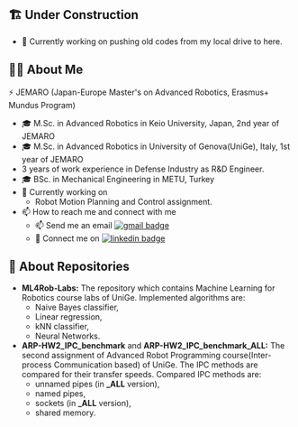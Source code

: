 ## :building_construction: Under Construction
- 🔭 Currently working on pushing old codes from my local drive to here.

## :raising_hand_woman: About Me <!--- :woman: -->
⚡ JEMARO (Japan-Europe Master's on Advanced Robotics, Erasmus+ Mundus Program)
- :mortar_board: M.Sc. in Advanced Robotics in Keio University, Japan, 2nd year of JEMARO
- :mortar_board: M.Sc. in Advanced Robotics in University of Genova(UniGe), Italy, 1st year of JEMARO 
- 3 years of work experience in Defense Industry as R&D Engineer.
- :mortar_board: BSc. in Mechanical Engineering in METU, Turkey
- 🔭 Currently working on
  - Robot Motion Planning and Control assignment.
- 📫 How to reach me and connect with me
  - 📫 Send me an email [![gmail badge](https://img.shields.io/badge/Gmail-D14836?style=for-the-badge&logo=gmail&logoColor=white)](mailto:baglanebru@gmail.com)
  - :handshake: Connect me on [![linkedin badge](https://img.shields.io/badge/LinkedIn-black?style=flat-square&logo=linkedin)](https://www.linkedin.com/in/ebru-baglan/)


## :file_folder: About Repositories

- **ML4Rob-Labs:** The repository which contains Machine Learning for Robotics course labs of UniGe. Implemented algorithms are:
  - Naive Bayes classifier,
  - Linear regression,
  - kNN classifier,
  - Neural Networks.
- **ARP-HW2_IPC_benchmark** and **ARP-HW2_IPC_benchmark_ALL:** The second assignment of Advanced Robot Programming course(Inter-process Communication based) of UniGe. The IPC methods are compared for their transfer speeds. Compared IPC methods are:
  - unnamed pipes (in **_ALL** version),
  - named pipes,
  - sockets (in **_ALL** version),
  - shared memory.

<!--
**EbruBaglan/EbruBaglan** is a ✨ _special_ ✨ repository because its `README.md` (this file) appears on your GitHub profile.

Here are some ideas to get you started:

- 🔭 I’m currently working on ...
- 🌱 I’m currently learning ...
- 👯 I’m looking to collaborate on ...
- 🤔 I’m looking for help with ...
- 💬 Ask me about ...
- 📫 How to reach me: ...
- 😄 Pronouns: ...
- ⚡ Fun fact: ...
-->

<!---
### :handshake: Connect with me:
[<img align="left" alt="ebru-baglan | LinkedIn" width="22px" src="https://cdn.jsdelivr.net/npm/simple-icons@v3/icons/linkedin.svg" />][linkedin]
[<img align="left" alt="EbruBaglan | GitHub" width="22px" src="https://cdn.jsdelivr.net/npm/simple-icons@v3/icons/github.svg" />][github]
[<img align="left" alt="ebrubaglan | Instagram" width="22px" src="https://cdn.jsdelivr.net/npm/simple-icons@v3/icons/instagram.svg" />][instagram]

![ebru-baglan | LinkedIn](https://cdn.jsdelivr.net/npm/simple-icons@v3/icons/linkedin.svg)

<br />
-->
